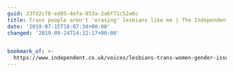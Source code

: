 ```yaml
---
guid: 33fd2cf8-ed85-4efa-853a-2a6f71c52a6c
title: Trans people aren't 'erasing' lesbians like me | The Independent
date: '2019-07-15T18:07:34+00:00'
changed: '2019-09-24T14:32:17+00:00'


bookmark_of: >-
  https://www.independent.co.uk/voices/lesbians-trans-women-gender-issues-erasure-lgbt-rights-a9005151.html
---
```


